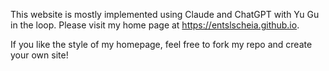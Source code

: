 This website is mostly implemented using Claude and ChatGPT with Yu Gu in the loop.
Please visit my home page at https://entslscheia.github.io.

If you like the style of my homepage, feel free to fork my repo and create your own site!
